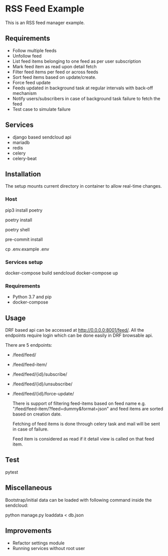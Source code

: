 # RSS Feed Example

This is an RSS feed manager example.

## Requirements
* Follow multiple feeds
* Unfollow feed
* List feed items belonging to one feed as per user subscription
* Mark feed item as read upon detail fetch
* Filter feed items per feed or across feeds
* Sort feed items based on update/create.
* Force feed update
* Feeds updated in background task at regular intervals with back-off mechanism
* Notify users/subscribers in case of background task failure to fetch the feed
* Test case to simulate failure

## Services
* django based sendcloud api
* mariadb
* redis
* celery
* celery-beat

## Installation
   The setup mounts current directory in container to allow real-time changes.
### Host
  pip3 install poetry

  poetry install

  poetry shell

  pre-commit install

  cp .env.example .env

### Services setup
  docker-compose build sendcloud
  docker-compose up

### Requirements
* Python 3.7 and pip
* docker-compose

## Usage
   DRF based api can be accessed at http://0.0.0.0:8001/feed/. All the endpoints require login which can be done easily in DRF browsable api.

   There are 5 endpoints:
* /feed/feed/
* /feed/feed-item/
* /feed/feed/{id}/subscribe/
* /feed/feed/{id}/unsubscribe/
* /feed/feed/{id}/force-update/

  There is support of filtering feed-items based on feed name e.g. "/feed/feed-item/?feed=dummy&format=json" and feed items are sorted based on creation date.

  Fetching of feed items is done through celery task and mail will be sent in case of failure.

  Feed item is considered as read if it detail view is called on that feed item.

## Test
   pytest

## Miscellaneous
Bootstrap/initial data can be loaded with following command inside the sendcloud:

python manage.py loaddata < db.json


## Improvements
* Refactor settings module
* Running services without root user
